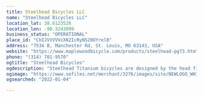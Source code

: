 ```yaml
---
title: Steelhead Bicycles LLC
name: "Steelhead Bicycles LLC"
location_lat: 38.6123526
location_lon: -90.3243899
business_status: "OPERATIONAL"
place_id: "ChIJVVVVVcXN2IcRyN520OYrel8"
address: "7534 B, Manchester Rd, St. Louis, MO 63143, USA"
website: "https://www.maplewoodbicycle.com/products/steelhead-pg73.htm"
phone: "(314) 781-9570"
ogtitle: "Steelhead Bicycles"
ogdescription: "Steelhead Titanium bicycles are designed by the head fitters at Maplewood Bicycle in St.Louis, MO, with rider efficiency as the number one goal."
ogimage: "https://www.sefiles.net/merchant/3276/images/site/NEWLOGO_WHITE.png"
ogsearched: "2022-01-04"

---
```

